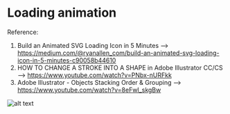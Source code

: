 # Loading animation

Reference:
1. Build an Animated SVG Loading Icon in 5 Minutes --> https://medium.com/@ryanallen_com/build-an-animated-svg-loading-icon-in-5-minutes-c90058b44610
2. HOW TO CHANGE A STROKE INTO A SHAPE in Adobe Illustrator CC/CS  --> https://www.youtube.com/watch?v=PNbx-nURFkk
3. Adobe Illustrator - Objects Stacking Order & Grouping -->  https://www.youtube.com/watch?v=8eFwI_skgBw
 
![alt text](https://github.com/VamshikShetty/Loading-Animation/blob/master/example.JPG)
